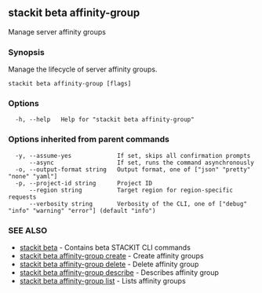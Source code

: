## stackit beta affinity-group

Manage server affinity groups

### Synopsis

Manage the lifecycle of server affinity groups.

```
stackit beta affinity-group [flags]
```

### Options

```
  -h, --help   Help for "stackit beta affinity-group"
```

### Options inherited from parent commands

```
  -y, --assume-yes             If set, skips all confirmation prompts
      --async                  If set, runs the command asynchronously
  -o, --output-format string   Output format, one of ["json" "pretty" "none" "yaml"]
  -p, --project-id string      Project ID
      --region string          Target region for region-specific requests
      --verbosity string       Verbosity of the CLI, one of ["debug" "info" "warning" "error"] (default "info")
```

### SEE ALSO

* [stackit beta](./stackit_beta.md)	 - Contains beta STACKIT CLI commands
* [stackit beta affinity-group create](./stackit_beta_affinity-group_create.md)	 - Create affinity groups
* [stackit beta affinity-group delete](./stackit_beta_affinity-group_delete.md)	 - Delete affinity group
* [stackit beta affinity-group describe](./stackit_beta_affinity-group_describe.md)	 - Describes affinity group
* [stackit beta affinity-group list](./stackit_beta_affinity-group_list.md)	 - Lists affinity groups

